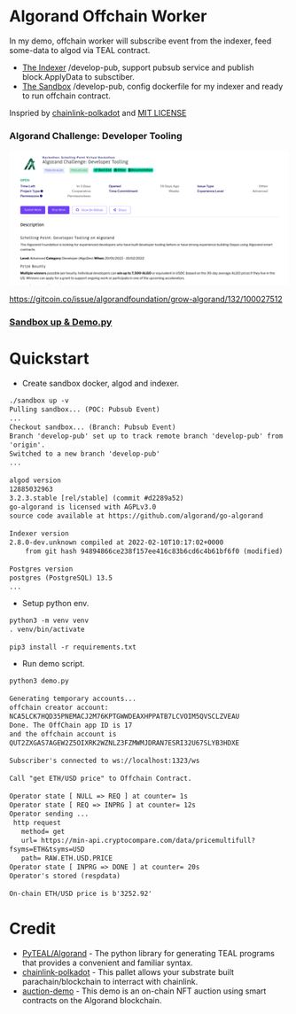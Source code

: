 # Algorand Offchain Worker

In my demo, offchain worker will subscribe event from the indexer, feed some-data to algod via TEAL contract.

* [The Indexer](https://github.com/ubinix-warun/algorand-indexer) /develop-pub, support pubsub service and publish block.ApplyData to subsctiber.
* [The Sandbox](https://github.com/ubinix-warun/algorand-sandbox) /develop-pub, config dockerfile for my indexer and ready to run offchain contract.

Inspried by [chainlink-polkadot](https://github.com/smartcontractkit/chainlink-polkadot/tree/master/pallet-chainlink) and [MIT LICENSE](https://github.com/ubinix-warun/algorand-offchain-worker/blob/master/LICENSE)


### Algorand Challenge: Developer Tooling

![PT2](https://raw.githubusercontent.com/ubinix-warun/algorand-offchain-worker/main/doc/assets/gitcoin_bounties.png)

https://gitcoin.co/issue/algorandfoundation/grow-algorand/132/100027512


### [Sandbox up & Demo.py](https://www.youtube.com/watch?v=)

# Quickstart

* Create sandbox docker, algod and indexer.

```
./sandbox up -v
Pulling sandbox... (POC: Pubsub Event)
...
Checkout sandbox... (Branch: Pubsub Event)
Branch 'develop-pub' set up to track remote branch 'develop-pub' from 'origin'.
Switched to a new branch 'develop-pub'
...

algod version
12885032963
3.2.3.stable [rel/stable] (commit #d2289a52)
go-algorand is licensed with AGPLv3.0
source code available at https://github.com/algorand/go-algorand

Indexer version
2.8.0-dev.unknown compiled at 2022-02-10T10:17:02+0000 
    from git hash 94894866ce238f157ee416c83b6cd6c4b61bf6f0 (modified)

Postgres version
postgres (PostgreSQL) 13.5
...

```

* Setup python env.

```
python3 -m venv venv
. venv/bin/activate

pip3 install -r requirements.txt
```

* Run demo script.

```
python3 demo.py 

Generating temporary accounts...
offchain creator account:  NCA5LCK7HQD35PNEMACJ2M76KPTGWWDEAXHPPATB7LCVOIM5QVSCLZVEAU
Done. The OffChain app ID is 17 
and the offchain account is QUT2ZXGAS7AGEW2Z5OIXRK2WZNLZ3FZMWMJDRAN7ESRI32U67SLYB3HDXE 

Subscriber's connected to ws://localhost:1323/ws 

Call "get ETH/USD price" to Offchain Contract.

Operator state [ NULL => REQ ] at counter= 1s
Operator state [ REQ => INPRG ] at counter= 12s
Operator sending ... 
 http request 
   method= get 
   url= https://min-api.cryptocompare.com/data/pricemultifull?fsyms=ETH&tsyms=USD 
   path= RAW.ETH.USD.PRICE
Operator state [ INPRG => DONE ] at counter= 20s
Operator's stored (respdata)

On-chain ETH/USD price is b'3252.92'

```


# Credit

* [PyTEAL/Algorand](https://developer.algorand.org/docs/get-details/dapps/pyteal/) - The python library for generating TEAL programs that provides a convenient and familiar syntax.
* [chainlink-polkadot](https://github.com/smartcontractkit/chainlink-polkadot/tree/master/pallet-chainlink) - This pallet allows your substrate built parachain/blockchain to interract with chainlink. 
* [auction-demo](https://github.com/algorand/auction-demo/) - This demo is an on-chain NFT auction using smart contracts on the Algorand blockchain.

